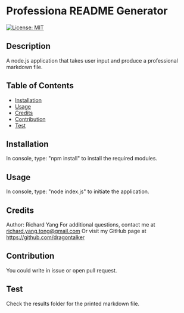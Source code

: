 # Professiona README Generator
  [![License: MIT](https://img.shields.io/badge/License-MIT-yellow.svg)](https://opensource.org/licenses/MIT)

  ## Description
  A node.js application that takes user input and produce a professional markdown file.

  ## Table of Contents
  * [Installation](#Installation)
  * [Usage](#Usage)
  * [Credits](#Credits)
  * [Contribution](#Contribution)
  * [Test](#Test)
  
  ## Installation
  In console, type: "npm install" to install the required modules.

  ## Usage
  In console, type: "node index.js" to initiate the application.

  ## Credits
  Author: Richard Yang 
  For additional questions, contact me at richard.yang.tong@gmail.com
  Or visit my GitHub page at https://github.com/dragontalker

  ## Contribution
  You could write in issue or open pull request.

  ## Test
  Check the results folder for the printed markdown file.
  
